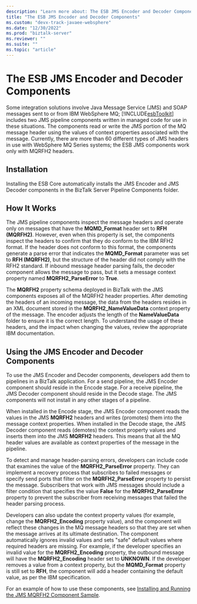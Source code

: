 ```yaml
---
description: "Learn more about: The ESB JMS Encoder and Decoder Components"
title: "The ESB JMS Encoder and Decoder Components"
ms.custom: "devx-track-javaee-websphere"
ms.date: "12/30/2022"
ms.prod: "biztalk-server"
ms.reviewer: ""
ms.suite: ""
ms.topic: "article"
---
```

# The ESB JMS Encoder and Decoder Components
Some integration solutions involve Java Message Service (JMS) and SOAP messages sent to or from IBM WebSphere MQ; [!INCLUDE[esbToolkit](../includes/esbtoolkit-md.md)] includes two JMS pipeline components written in managed code for use in these situations. The components read or write the JMS portion of the MQ message header using the values of context properties associated with the message. Currently, there are more than 60 different types of JMS headers in use with WebSphere MQ Series systems; the ESB JMS components work only with MQRFH2 headers.  
  
## Installation  
 Installing the ESB Core automatically installs the JMS Encoder and JMS Decoder components in the BizTalk Server Pipeline Components folder.  
  
## How It Works  
 The JMS pipeline components inspect the message headers and operate only on messages that have the **MQMD_Format** header set to **RFH (MQRFH2)**. However, even when this property is set, the components inspect the headers to confirm that they do conform to the IBM RFH2 format. If the header does not conform to this format, the components generate a parse error that indicates the **MQMD_Format** parameter was set to **RFH (MQRFH2)**, but the structure of the header did not comply with the RFH2 standard. If inbound message header parsing fails, the decoder component allows the message to pass, but it sets a message context property named **MQRFH2_ParseError** to **True**.  
  
 The **MQRFH2** property schema deployed in BizTalk with the JMS components exposes all of the MQRFH2 header properties. After demoting the headers of an incoming message, the data from the headers resides in an XML document stored in the **MQRFH2_NameValueData** context property of the message. The encoder adjusts the length of the **NameValueData** folder to ensure it is the correct length. To understand the usage of these headers, and the impact when changing the values, review the appropriate IBM documentation.  
  
## Using the JMS Encoder and Decoder Components  
 To use the JMS Encoder and Decoder components, developers add them to pipelines in a BizTalk application. For a send pipeline, the JMS Encoder component should reside in the Encode stage. For a receive pipeline, the JMS Decoder component should reside in the Decode stage. The JMS components will not install in any other stages of a pipeline.  
  
 When installed in the Encode stage, the JMS Encoder component reads the values in the JMS **MQRFH2** headers and writes (promotes) them into the message context properties. When installed in the Decode stage, the JMS Decoder component reads (demotes) the context property values and inserts them into the JMS **MQRFH2** headers. This means that all the MQ header values are available as context properties of the message in the pipeline.  
  
 To detect and manage header-parsing errors, developers can include code that examines the value of the **MQRFH2_ParseError** property. They can implement a recovery process that subscribes to failed messages or specify send ports that filter on the **MQRFH2_ParseError** property to persist the message. Subscribers that work with JMS messages should include a filter condition that specifies the value **False** for the **MQRFH2_ParseError** property to prevent the subscriber from receiving messages that failed the header parsing process.  
  
 Developers can also update the context property values (for example, change the **MQRFH2_Encoding** property value), and the component will reflect these changes in the MQ message headers so that they are set when the message arrives at its ultimate destination. The component automatically ignores invalid values and sets "safe" default values where required headers are missing. For example, if the developer specifies an invalid value for the **MQRFH2_Encoding** property, the outbound message will have the **MQRFH2_Encoding** header set to **UNKNOWN**. If the developer removes a value from a context property, but the **MQMD_Format** property is still set to **RFH**, the component will add a header containing the default value, as per the IBM specification.  
  
 For an example of how to use these components, see [Installing and Running the JMS MQRFH2 Component Sample](../esb-toolkit/installing-and-running-the-jms-mqrfh2-component-sample.md).
